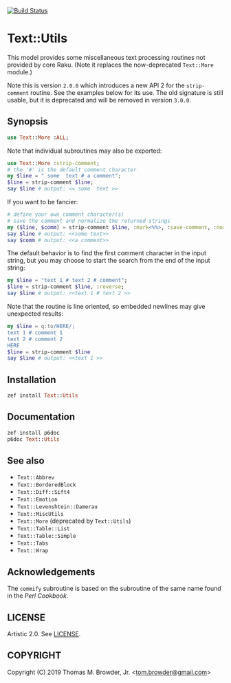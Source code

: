 [![Build Status](https://travis-ci.org/tbrowder/Text-Utils-Raku.svg?branch=master)](https://travis-ci.org/tbrowder/Text-Utils-Raku)

# Text::Utils

This model provides some miscellaneous text processing routines not
provided by core Raku. (Note it replaces the now-deprecated `Text::More` module.)

Note this is version `2.0.0` which introduces a new API 2 for
the `strip-comment` routine. See the examples below for its use.
The old signature is still usable, but it is deprecated
and will be removed in version `3.0.0`.

## Synopsis

```raku
use Text::More :ALL;
```
Note that individual subroutines
may also be exported:

```raku
use Text::More :strip-comment;
# the '#' is the default comment character
my $line = " some  text # a comment";
$line = strip-comment $line;
say $line # output: << some  text >>
```
If you want to be fancier:

```raku
# define your own comment character(s)
# save the comment and normalize the returned strings
my ($line, $comm) = strip-comment $line, :mark<%%>, :save-comment, :normalize;
say $line # output: <<some text>>
say $comm # output: <<a comment>>
```

The default behavior is to find the first comment character in the input
string, but you may choose to start the search from the end of the
input string:

```raku
my $line = "text 1 # text 2 # comment";
$line = strip-comment $line, :reverse;
say $line # output: <<text 1 # text 2 >>
```

Note that the routine is line oriented, so embedded newlines
may give unexpected results:

```raku
my $line = q:to/HERE/;
text 1 # comment 1
text 2 # comment 2
HERE
$line = strip-comment $line
say $line # output: <<text 1 >>
```

## Installation

``` Raku
zef install Text::Utils
```

## Documentation

``` Raku
zef install p6doc
p6doc Text::Utils
```

## See also

- `Text::Abbrev`
- `Text::BorderedBlock`
- `Text::Diff::Sift4`
- `Text::Emotion`
- `Text::Levenshtein::Damerau`
- `Text::MiscUtils`
- `Text::More` (deprecated by `Text::Utils`)
- `Text::Table::List`
- `Text::Table::Simple`
- `Text::Tabs`
- `Text::Wrap`

## Acknowledgements

The `commify` subroutine is based on the subroutine of the same
name found in the *Perl Cookbook*.

## LICENSE

Artistic 2.0. See [LICENSE](https://github.com/tbrowder/Text-Utils-Raku/blob/master/LICENSE).

## COPYRIGHT

Copyright (C) 2019 Thomas M. Browder, Jr. <<tom.browder@gmail.com>>
